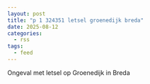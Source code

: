 ```yaml
---
layout: post
title: "p 1 324351 letsel groenedijk breda"
date: 2025-08-12
categories: 
  - rss
tags: 
  - feed
---
```


Ongeval met letsel op Groenedijk in Breda
